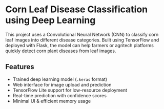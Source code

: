 # Corn Leaf Disease Classification using Deep Learning

This project uses a Convolutional Neural Network (CNN) to classify corn leaf images into different disease categories. Built using TensorFlow and deployed with Flask, the model can help farmers or agritech platforms quickly detect corn plant diseases from leaf images.

## Features

- Trained deep learning model (`.keras` format)
- Web interface for image upload and prediction
- TensorFlow Lite support for low-resource deployment
- Real-time prediction with confidence scores
- Minimal UI & efficient memory usage



